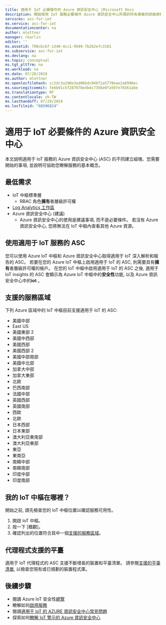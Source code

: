 ```yaml
---
title: 適用于 IoT 必要條件的 Azure 資訊安全中心 |Microsoft Docs
description: 開始使用 IoT 服務必要條件 Azure 資訊安全中心所需的所有專案的詳細資料。
services: asc-for-iot
ms.service: asc-for-iot
documentationcenter: na
author: mlottner
manager: rkarlin
editor: ''
ms.assetid: 790cbcb7-1340-4cc1-9509-7b262e7c3181
ms.subservice: asc-for-iot
ms.devlang: na
ms.topic: conceptual
ms.tgt_pltfrm: na
ms.workload: na
ms.date: 07/28/2019
ms.author: mlottner
ms.openlocfilehash: cc2dc3a190e3ad06bdc048f2a5770eae2a6990ec
ms.sourcegitcommit: fe6b91c5f287078e4b4c7356e0fa597e78361abe
ms.translationtype: MT
ms.contentlocale: zh-TW
ms.lasthandoff: 07/29/2019
ms.locfileid: "68596824"
---
```

# <a name="azure-security-center-for-iot-prerequisites"></a>適用于 IoT 必要條件的 Azure 資訊安全中心

本文說明適用于 IoT 服務的 Azure 資訊安全中心 (ASC) 的不同建立組塊、您需要開始的事項, 並說明可協助您瞭解服務的基本概念。 

## <a name="minimum-requirements"></a>最低需求

- IoT 中樞標準層
    - RBAC 角色**擁有**者層級許可權 
- [Log Analytics 工作區](https://docs.microsoft.com/azure/azure-monitor/learn/quick-create-workspace) 
- Azure 資訊安全中心 (建議)
    - Azure 資訊安全中心的使用是建議事項, 而不是必要條件。 若沒有 Azure 資訊安全中心, 您將無法在 IoT 中樞內查看其他 Azure 資源。 
 
## <a name="working-with-asc-for-iot-service"></a>使用適用于 IoT 服務的 ASC

您可以使用 Azure IoT 中樞和 Azure 資訊安全中心取得適用于 IoT 深入解析和報告的 ASC。 若要在您的 Azure IoT 中樞上啟用適用于 IoT 的 ASC, 則需要具有**擁有**者層級許可權的帳戶。 在您的 IoT 中樞中啟用適用于 IoT 的 ASC 之後, 適用于 IoT insights 的 ASC 會顯示為 Azure IoT 中樞中的**安全性**功能, 以及 Azure 資訊安全中心中的**iot** 。 

## <a name="supported-service-regions"></a>支援的服務區域 

下列 Azure 區域中的 IoT 中樞目前支援適用于 IoT 的 ASC:
  - 美國中部  
  - East US 
  - 美國東部 2
  - 美國中西部
  - 美國西部
  - 美國西部 2
  - 美國中部南部
  - 美國中北部
  - 加拿大中部
  - 加拿大東部 
  - 北歐    
  - 巴西南部
  - 法國中部  
  - 英國西部 
  - 英國南部
  - 西歐 
  - 北歐 
  - 日本西部  
  - 日本東部  
  - 澳大利亞東南部
  - 澳大利亞東部
  - 東亞   
  - 東南亞
  - 南韓中部
  - 南韓南部 
  - 印度中部
  - 印度南部
  
## <a name="wheres-my-iot-hub"></a>我的 IoT 中樞在哪裡？

開始之前, 請先檢查您的 IoT 中樞位置以確認服務可用性。 

1. 開啟 IoT 中樞。 
2. 按一下 [概觀]。 
3. 確認列出的位置符合其中一個[支援的服務區域](#supported-service-regions)。 


## <a name="supported-platforms-for-agents"></a>代理程式支援的平臺 

適用于 IoT 代理程式的 ASC 支援不斷增長的裝置和平臺清單。 請參閱[支援的平臺清單](how-to-deploy-agent.md), 以檢查您現有或已規劃的裝置程式庫。  

## <a name="next-steps"></a>後續步驟
- 閱讀 Azure IoT 安全性[總覽](overview.md)
- 瞭解如何[啟用服務](quickstart-onboard-iot-hub.md)
- 閱讀[適用于 IoT 的 AZURE 資訊安全中心常見問題](resources-frequently-asked-questions.md)
- 探索如何[瞭解 IoT 警示的 Azure 資訊安全中心](concept-security-alerts.md)
